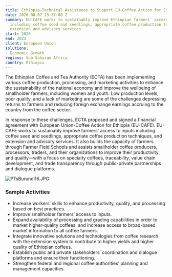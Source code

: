 ```yaml
---
title: Ethiopia—Technical Assistance to Support EU-Coffee Action for Ethiopia (EU-CAFE)
date: 2020-08-07 15:37:00 Z
summary: EU-CAFE works to sustainably improve Ethiopian farmers’ access to inputs
  including coffee seed and seedlings, appropriate coffee production techniques, and
  extension and advisory services.
start: 2020
end: 2023
client: European Union
solutions:
- Economic Growth
regions: Sub-Saharan Africa
country: Ethiopia
---
```


The Ethiopian Coffee and Tea Authority (ECTA) has been implementing various coffee production, processing, and marketing activities to enhance the sustainability of the national economy and improve the wellbeing of smallholder farmers, including women and youth. Low production levels, poor quality, and a lack of marketing are some of the challenges depressing returns to farmers and reducing foreign exchange earnings accruing to the country from the coffee sector. 

In response to these challenges, ECTA proposed and signed a financial agreement with European Union-Coffee Action for Ethiopia (EU-CAFE). EU-CAFE works to sustainably improve farmers’ access to inputs including coffee seed and seedlings, appropriate coffee production techniques, and extension and advisory services. It also builds the capacity of farmers through Farmer Field Schools and assists smallholder coffee producers, processors, traders, and their organizations to improve their productivity and quality—with a focus on specialty coffees, traceability, value chain development, and trade transparency through public-private partnerships and dialogue platforms.

![PTsBurundi16.JPG](/uploads/PTsBurundi16.JPG)
 
### Sample Activities

* Increase workers’ skills to enhance productivity, quality, and processing based on best practices.
* Improve smallholder farmers’ access to inputs.
* Expand availability of processing and grading capabilities in order to market higher-quality coffees, and increase access to broad-based market information to all coffee farmers.
* Integrate innovative solutions and technologies from coffee research with the extension system to contribute to higher yields and higher quality of Ethiopian coffees.
* Establish public and private stakeholders’ coordination and dialogue platforms and ensure their functioning.
* Strengthen federal and regional coffee authorities’ planning and management capacities.